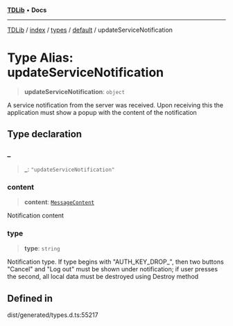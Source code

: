 [**TDLib**](../../../../../../README.md) • **Docs**

***

[TDLib](../../../../../../modules.md) / [index](../../../../../README.md) / [types](../../../README.md) / [default](../README.md) / updateServiceNotification

# Type Alias: updateServiceNotification

> **updateServiceNotification**: `object`

A service notification from the server was received. Upon receiving this the application must show a popup with the content of the notification

## Type declaration

### \_

> **\_**: `"updateServiceNotification"`

### content

> **content**: [`MessageContent`](MessageContent.md)

Notification content

### type

> **type**: `string`

Notification type. If type begins with "AUTH_KEY_DROP_", then two buttons "Cancel" and "Log out" must be shown under notification; if user presses the second, all local data must be destroyed using Destroy method

## Defined in

dist/generated/types.d.ts:55217
